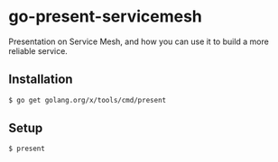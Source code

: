 # go-present-servicemesh

Presentation on Service Mesh, and how you can use it to build a more reliable service.

## Installation

```bash
$ go get golang.org/x/tools/cmd/present
```

## Setup

```bash
$ present
```